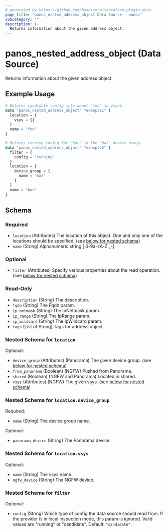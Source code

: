 ```yaml
---
# generated by https://github.com/hashicorp/terraform-plugin-docs
page_title: "panos_nested_address_object Data Source - panos"
subcategory: ""
description: |-
  Returns information about the given address object.
---
```


# panos_nested_address_object (Data Source)

Returns information about the given address object.

## Example Usage

```terraform
# Returns candidate config info about "foo" in vsys1.
data "panos_nested_address_object" "example1" {
  location = {
    vsys = {}
  }
  name = "foo"
}

# Returns running config for "bar" in the "baz" device group.
data "panos_nested_address_object" "example2" {
  filter = {
    config = "running"
  }
  location = {
    device_group = {
      name = "baz"
    }
  }
  name = "bar"
}
```

<!-- schema generated by tfplugindocs -->
## Schema

### Required

- `location` (Attributes) The location of this object. One and only one of the locations should be specified. (see [below for nested schema](#nestedatt--location))
- `name` (String) Alphanumeric string [ 0-9a-zA-Z._-].

### Optional

- `filter` (Attributes) Specify various properties about the read operation. (see [below for nested schema](#nestedatt--filter))

### Read-Only

- `description` (String) The description.
- `fqdn` (String) The Fqdn param.
- `ip_netmask` (String) The IpNetmask param.
- `ip_range` (String) The IpRange param.
- `ip_wildcard` (String) The IpWildcard param.
- `tags` (List of String) Tags for address object.

<a id="nestedatt--location"></a>
### Nested Schema for `location`

Optional:

- `device_group` (Attributes) (Panorama) The given device group. (see [below for nested schema](#nestedatt--location--device_group))
- `from_panorama` (Boolean) (NGFW) Pushed from Panorama.
- `shared` (Boolean) (NGFW and Panorama) Located in shared.
- `vsys` (Attributes) (NGFW) The given vsys. (see [below for nested schema](#nestedatt--location--vsys))

<a id="nestedatt--location--device_group"></a>
### Nested Schema for `location.device_group`

Required:

- `name` (String) The device group name.

Optional:

- `panorama_device` (String) The Panorama device.


<a id="nestedatt--location--vsys"></a>
### Nested Schema for `location.vsys`

Optional:

- `name` (String) The vsys name.
- `ngfw_device` (String) The NGFW device.



<a id="nestedatt--filter"></a>
### Nested Schema for `filter`

Optional:

- `config` (String) Which type of config the data source should read from. If the provider is in local inspection mode, this param is ignored. Valid values are "running" or "candidate". Default: `"candidate"`.
